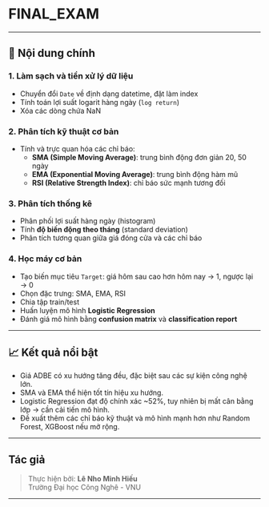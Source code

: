 # FINAL_EXAM
---

## 📌 Nội dung chính

### 1. Làm sạch và tiền xử lý dữ liệu
- Chuyển đổi `Date` về định dạng datetime, đặt làm index
- Tính toán lợi suất logarit hàng ngày (`log return`)
- Xóa các dòng chứa NaN

### 2. Phân tích kỹ thuật cơ bản
- Tính và trực quan hóa các chỉ báo:
  - **SMA (Simple Moving Average)**: trung bình động đơn giản 20, 50 ngày
  - **EMA (Exponential Moving Average)**: trung bình động hàm mũ
  - **RSI (Relative Strength Index)**: chỉ báo sức mạnh tương đối

### 3. Phân tích thống kê
- Phân phối lợi suất hàng ngày (histogram)
- Tính **độ biến động theo tháng** (standard deviation)
- Phân tích tương quan giữa giá đóng cửa và các chỉ báo

### 4. Học máy cơ bản
- Tạo biến mục tiêu `Target`: giá hôm sau cao hơn hôm nay → 1, ngược lại → 0
- Chọn đặc trưng: SMA, EMA, RSI
- Chia tập train/test
- Huấn luyện mô hình **Logistic Regression**
- Đánh giá mô hình bằng **confusion matrix** và **classification report**

---

## 📈 Kết quả nổi bật

- Giá ADBE có xu hướng tăng đều, đặc biệt sau các sự kiện công nghệ lớn.
- SMA và EMA thể hiện tốt tín hiệu xu hướng.
- Logistic Regression đạt độ chính xác ~52%, tuy nhiên bị mất cân bằng lớp → cần cải tiến mô hình.
- Đề xuất thêm các chỉ báo kỹ thuật và mô hình mạnh hơn như Random Forest, XGBoost nếu mở rộng.

---

## Tác giả

> Thực hiện bởi: **Lê Nho Minh Hiếu**    
> Trường Đại học Công Nghê - VNU

---


